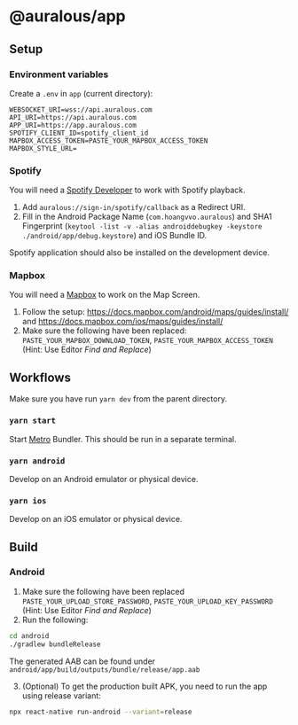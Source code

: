 # @auralous/app

## Setup

### Environment variables

Create a `.env` in `app` (current directory):

```env
WEBSOCKET_URI=wss://api.auralous.com
API_URI=https://api.auralous.com
APP_URI=https://app.auralous.com
SPOTIFY_CLIENT_ID=spotify_client_id
MAPBOX_ACCESS_TOKEN=PASTE_YOUR_MAPBOX_ACCESS_TOKEN
MAPBOX_STYLE_URL=
```

### Spotify

You will need a [Spotify Developer](https://developer.spotify.com/) to work with Spotify playback.

1. Add `auralous://sign-in/spotify/callback` as a Redirect URI.
2. Fill in the Android Package Name (`com.hoangvvo.auralous`) and SHA1 Fingerprint (`keytool -list -v -alias androiddebugkey -keystore ./android/app/debug.keystore`) and iOS Bundle ID.

Spotify application should also be installed on the development device.

### Mapbox

You will need a [Mapbox](https://www.mapbox.com/) to work on the Map Screen.

1. Follow the setup: https://docs.mapbox.com/android/maps/guides/install/ and https://docs.mapbox.com/ios/maps/guides/install/
2. Make sure the following have been replaced: `PASTE_YOUR_MAPBOX_DOWNLOAD_TOKEN`, `PASTE_YOUR_MAPBOX_ACCESS_TOKEN` (Hint: Use Editor _Find and Replace_)

## Workflows

Make sure you have run `yarn dev` from the parent directory.

### `yarn start`

Start [Metro](https://facebook.github.io/metro/) Bundler. This should be run in a separate terminal.

### `yarn android`

Develop on an Android emulator or physical device.

### `yarn ios`

Develop on an iOS emulator or physical device.

## Build

### Android

1. Make sure the following have been replaced `PASTE_YOUR_UPLOAD_STORE_PASSWORD`, `PASTE_YOUR_UPLOAD_KEY_PASSWORD` (Hint: Use Editor _Find and Replace_)
2. Run the following:

```bash
cd android
./gradlew bundleRelease
```

The generated AAB can be found under `android/app/build/outputs/bundle/release/app.aab`

3. (Optional) To get the production built APK, you need to run the app using release variant:

```bash
npx react-native run-android --variant=release
```
